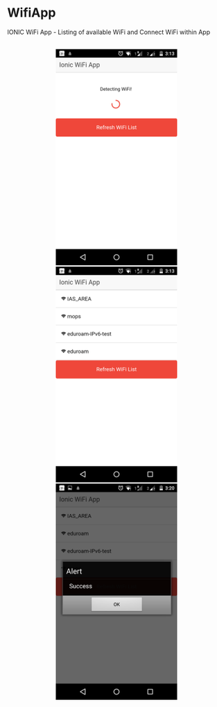 # WifiApp
IONIC WiFi App - Listing of available WiFi and Connect WiFi within App
<br>
<br>
<div style="text-align: center;">
	<img src="https://github.com/DynamicRemo/WifiApp/blob/master/ScreenShots/Capture1.png" width="280" />
	<img src="https://github.com/DynamicRemo/WifiApp/blob/master/ScreenShots/Capture2.png" width="280" />
	<img src="https://github.com/DynamicRemo/WifiApp/blob/master/ScreenShots/Capture3.png" width="280" />
</div>